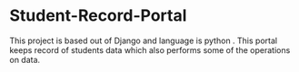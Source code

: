 # Student-Record-Portal
This project is based out of Django and language is python . This portal keeps record of students data which also performs some of the operations on data.
